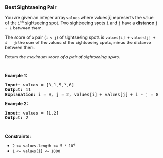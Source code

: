 
<h3>Best Sightseeing Pair</h3>
<div><p>You are given an integer array <code>values</code> where values[i] represents the value of the <code>i<sup>th</sup></code> sightseeing spot. Two sightseeing spots <code>i</code> and <code>j</code> have a <strong>distance</strong> <code>j - i</code> between them.</p>
<p>The score of a pair (<code>i &lt; j</code>) of sightseeing spots is <code>values[i] + values[j] + i - j</code>: the sum of the values of the sightseeing spots, minus the distance between them.</p>
<p>Return <em>the maximum score of a pair of sightseeing spots</em>.</p>
<p> </p>
<p><strong>Example 1:</strong></p>
<pre><strong>Input:</strong> values = [8,1,5,2,6]
<strong>Output:</strong> 11
<strong>Explanation:</strong> i = 0, j = 2, values[i] + values[j] + i - j = 8 + 5 + 0 - 2 = 11
</pre>
<p><strong>Example 2:</strong></p>
<pre><strong>Input:</strong> values = [1,2]
<strong>Output:</strong> 2
</pre>
<p> </p>
<p><strong>Constraints:</strong></p>
<ul>
<li><code>2 &lt;= values.length &lt;= 5 * 10<sup>4</sup></code></li>
<li><code>1 &lt;= values[i] &lt;= 1000</code></li>
</ul>
</div>
